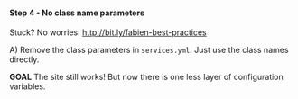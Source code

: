 #### Step 4 - No class name parameters
Stuck? No worries: http://bit.ly/fabien-best-practices

A) Remove the class parameters in `services.yml`. Just use the
   class names directly.

**GOAL**
The site still works! But now there is one less layer of configuration variables.

